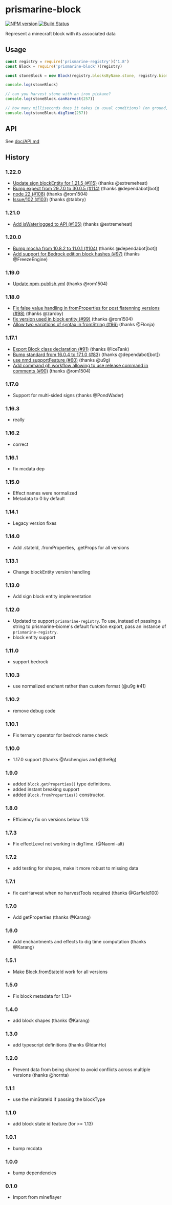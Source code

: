 # prismarine-block
[![NPM version](https://img.shields.io/npm/v/prismarine-block.svg)](http://npmjs.com/package/prismarine-block)
[![Build Status](https://github.com/PrismarineJS/prismarine-block/workflows/CI/badge.svg)](https://github.com/PrismarineJS/prismarine-block/actions?query=workflow%3A%22CI%22)

Represent a minecraft block with its associated data

## Usage

```js
const registry = require('prismarine-registry')('1.8')
const Block = require('prismarine-block')(registry)

const stoneBlock = new Block(registry.blocksByName.stone, registry.biomesByName.plains, /* meta */ 0)

console.log(stoneBlock)

// can you harvest stone with an iron pickaxe?
console.log(stoneBlock.canHarvest(257))

// how many milliseconds does it takes in usual conditions? (on ground, not in water and not in creative mode)
console.log(stoneBlock.digTime(257))

```

## API

See [doc/API.md](doc/API.md)

## History

### 1.22.0
* [Update sign blockEntity for 1.21.5 (#115)](https://github.com/PrismarineJS/prismarine-block/commit/a660e4a45c3afdd932d9b9311a93567c49e9c80e) (thanks @extremeheat)
* [Bump expect from 29.7.0 to 30.0.5 (#114)](https://github.com/PrismarineJS/prismarine-block/commit/8e1eec194befe4a3d8c26a4a15d866f3fe9031eb) (thanks @dependabot[bot])
* [node 22 (#108)](https://github.com/PrismarineJS/prismarine-block/commit/f2177e04d14165531521aabafd7dcef43eaa5a2c) (thanks @rom1504)
* [Issue/102 (#103)](https://github.com/PrismarineJS/prismarine-block/commit/cd294605cbba4cc24559f7ee2fb0f5b60ab4fdd0) (thanks @tabbry)

### 1.21.0
* [Add isWaterlogged to API (#105)](https://github.com/PrismarineJS/prismarine-block/commit/bf84ca682255db995dfaba23e03209cc5af3ead6) (thanks @extremeheat)

### 1.20.0
* [Bump mocha from 10.8.2 to 11.0.1 (#104)](https://github.com/PrismarineJS/prismarine-block/commit/21e8ea2128df9bb90b59aa58fa491d6dd6031a3f) (thanks @dependabot[bot])
* [Add support for Bedrock edition block hashes (#97)](https://github.com/PrismarineJS/prismarine-block/commit/bc8a7af40438d6d6c715fc8d1e1da8a087c588ad) (thanks @FreezeEngine)

### 1.19.0
* [Update npm-publish.yml](https://github.com/PrismarineJS/prismarine-block/commit/faed7f0390d3f4fd0b15e24193463ed111dbc69a) (thanks @rom1504)

### 1.18.0
* [Fix false value handling in fromProperties for post flatenning versions (#98)](https://github.com/PrismarineJS/prismarine-block/commit/1514a1dcd12984016a5fd360009dd3811ae54f66) (thanks @zardoy)
* [fix version used in block entity (#99)](https://github.com/PrismarineJS/prismarine-block/commit/05aed2ecee7f427b332b0682618368e61c45e1eb) (thanks @rom1504)
* [Allow two variations of syntax in fromString (#96)](https://github.com/PrismarineJS/prismarine-block/commit/52fda556ca39d5d3848ddea297c1409b615301d8) (thanks @Flonja)

### 1.17.1
* [Export Block class declaration (#91)](https://github.com/PrismarineJS/prismarine-block/commit/06ef318525aa92b57b400e0ee899231a4a737bec) (thanks @IceTank)
* [Bump standard from 16.0.4 to 17.1.0 (#83)](https://github.com/PrismarineJS/prismarine-block/commit/00cb8a9a6b810f1bcf7a6482b9a25554d7c39a70) (thanks @dependabot[bot])
* [use nmd supportFeature (#60)](https://github.com/PrismarineJS/prismarine-block/commit/83a74fc3877197a6383665f7e121081e54f36e86) (thanks @u9g)
* [Add command gh workflow allowing to use release command in comments (#90)](https://github.com/PrismarineJS/prismarine-block/commit/e9955a02d44570111ad0f72c52e61c3b1f5be72f) (thanks @rom1504)

### 1.17.0

* Support for multi-sided signs (thanks @PondWader)

### 1.16.3

* really

### 1.16.2

* correct

### 1.16.1

* fix mcdata dep

### 1.15.0

* Effect names were normalized
* Metadata to 0 by default

### 1.14.1

* Legacy version fixes

### 1.14.0

* Add .stateId, .fromProperties, .getProps for all versions

### 1.13.1

* Change blockEntity version handling

### 1.13.0

* Add sign block entity implementation

### 1.12.0

* Updated to support `prismarine-registry`. To use, instead of passing a string to prismarine-biome's default function export, pass an instance of `prismarine-registry`.
* block entity support

### 1.11.0

* support bedrock

### 1.10.3

* use normalized enchant rather than custom format (@u9g #41)

### 1.10.2

* remove debug code

### 1.10.1

* Fix ternary operator for bedrock name check

### 1.10.0

* 1.17.0 support (thanks @Archengius and @the9g)

### 1.9.0

* added `block.getProperties()` type definitions.
* added instant breaking support
* added `Block.fromProperties()` constructor.

### 1.8.0

* Efficiency fix on versions below 1.13

### 1.7.3

* Fix effectLevel not working in digTime. (@Naomi-alt)

### 1.7.2

* add testing for shapes, make it more robust to missing data

### 1.7.1

* fix canHarvest when no harvestTools required (thanks @Garfield100)

### 1.7.0

* Add getProperties (thanks @Karang)

### 1.6.0

* Add enchantments and effects to dig time computation (thanks @Karang)

### 1.5.1

* Make Block.fromStateId work for all versions

### 1.5.0

* Fix block metadata for 1.13+

### 1.4.0

* add block shapes (thanks @Karang)

### 1.3.0

* add typescript definitions (thanks @IdanHo)

### 1.2.0

* Prevent data from being shared to avoid conflicts across multiple versions (thanks @hornta)

### 1.1.1

* use the minStateId if passing the blockType

### 1.1.0

* add block state id feature (for >= 1.13)

### 1.0.1

* bump mcdata

### 1.0.0

* bump dependencies

### 0.1.0

* Import from mineflayer
